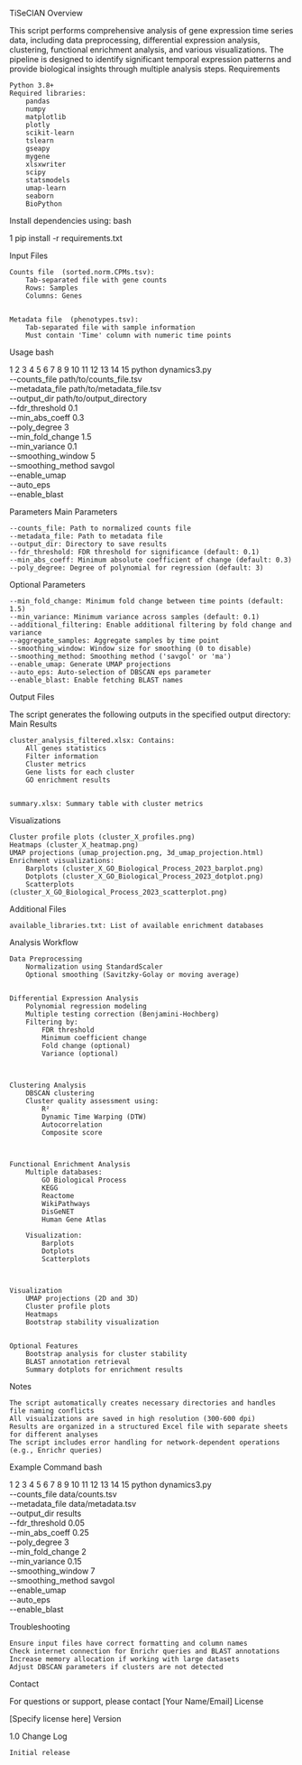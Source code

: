 TiSeClAN
Overview 

This script performs comprehensive analysis of gene expression time series data, including data preprocessing, differential expression analysis, clustering, functional enrichment analysis, and various visualizations. The pipeline is designed to identify significant temporal expression patterns and provide biological insights through multiple analysis steps. 
Requirements 

    Python 3.8+
    Required libraries:
        pandas
        numpy
        matplotlib
        plotly
        scikit-learn
        tslearn
        gseapy
        mygene
        xlsxwriter
        scipy
        statsmodels
        umap-learn
        seaborn
        BioPython
         
     

Install dependencies using: 
bash
 
 
1
pip install -r requirements.txt
 
 
Input Files 

    Counts file  (sorted.norm.CPMs.tsv): 
        Tab-separated file with gene counts
        Rows: Samples
        Columns: Genes
         

    Metadata file  (phenotypes.tsv): 
        Tab-separated file with sample information
        Must contain 'Time' column with numeric time points
         
     

Usage 
bash
 
 
1
2
3
4
5
6
7
8
9
10
11
12
13
14
15
python dynamics3.py \
    --counts_file path/to/counts_file.tsv \
    --metadata_file path/to/metadata_file.tsv \
    --output_dir path/to/output_directory \
    --fdr_threshold 0.1 \
    --min_abs_coeff 0.3 \
    --poly_degree 3 \
    --min_fold_change 1.5 \
    --min_variance 0.1 \
    --smoothing_window 5 \
    --smoothing_method savgol \
    --enable_umap \
    --auto_eps \
    --enable_blast
 
 
Parameters 
Main Parameters 

    --counts_file: Path to normalized counts file
    --metadata_file: Path to metadata file
    --output_dir: Directory to save results
    --fdr_threshold: FDR threshold for significance (default: 0.1)
    --min_abs_coeff: Minimum absolute coefficient of change (default: 0.3)
    --poly_degree: Degree of polynomial for regression (default: 3)
     

Optional Parameters 

    --min_fold_change: Minimum fold change between time points (default: 1.5)
    --min_variance: Minimum variance across samples (default: 0.1)
    --additional_filtering: Enable additional filtering by fold change and variance
    --aggregate_samples: Aggregate samples by time point
    --smoothing_window: Window size for smoothing (0 to disable)
    --smoothing_method: Smoothing method ('savgol' or 'ma')
    --enable_umap: Generate UMAP projections
    --auto_eps: Auto-selection of DBSCAN eps parameter
    --enable_blast: Enable fetching BLAST names
     

Output Files 

The script generates the following outputs in the specified output directory: 
Main Results 

    cluster_analysis_filtered.xlsx: Contains: 
        All genes statistics
        Filter information
        Cluster metrics
        Gene lists for each cluster
        GO enrichment results
         

    summary.xlsx: Summary table with cluster metrics 
     

Visualizations 

    Cluster profile plots (cluster_X_profiles.png)
    Heatmaps (cluster_X_heatmap.png)
    UMAP projections (umap_projection.png, 3d_umap_projection.html)
    Enrichment visualizations:
        Barplots (cluster_X_GO_Biological_Process_2023_barplot.png)
        Dotplots (cluster_X_GO_Biological_Process_2023_dotplot.png)
        Scatterplots (cluster_X_GO_Biological_Process_2023_scatterplot.png)
         
     

Additional Files 

    available_libraries.txt: List of available enrichment databases
     

Analysis Workflow 

    Data Preprocessing  
        Normalization using StandardScaler
        Optional smoothing (Savitzky-Golay or moving average)
         

    Differential Expression Analysis  
        Polynomial regression modeling
        Multiple testing correction (Benjamini-Hochberg)
        Filtering by:
            FDR threshold
            Minimum coefficient change
            Fold change (optional)
            Variance (optional)
             
         

    Clustering Analysis  
        DBSCAN clustering
        Cluster quality assessment using:
            R²
            Dynamic Time Warping (DTW)
            Autocorrelation
            Composite score
             
         

    Functional Enrichment Analysis  
        Multiple databases:
            GO Biological Process
            KEGG
            Reactome
            WikiPathways
            DisGeNET
            Human Gene Atlas
             
        Visualization:
            Barplots
            Dotplots
            Scatterplots
             
         

    Visualization  
        UMAP projections (2D and 3D)
        Cluster profile plots
        Heatmaps
        Bootstrap stability visualization
         

    Optional Features  
        Bootstrap analysis for cluster stability
        BLAST annotation retrieval
        Summary dotplots for enrichment results
         
     

Notes 

    The script automatically creates necessary directories and handles file naming conflicts
    All visualizations are saved in high resolution (300-600 dpi)
    Results are organized in a structured Excel file with separate sheets for different analyses
    The script includes error handling for network-dependent operations (e.g., Enrichr queries)
     

Example Command 
bash
 
 
1
2
3
4
5
6
7
8
9
10
11
12
13
14
15
python dynamics3.py \
    --counts_file data/counts.tsv \
    --metadata_file data/metadata.tsv \
    --output_dir results \
    --fdr_threshold 0.05 \
    --min_abs_coeff 0.25 \
    --poly_degree 3 \
    --min_fold_change 2 \
    --min_variance 0.15 \
    --smoothing_window 7 \
    --smoothing_method savgol \
    --enable_umap \
    --auto_eps \
    --enable_blast
 
 
Troubleshooting 

    Ensure input files have correct formatting and column names
    Check internet connection for Enrichr queries and BLAST annotations
    Increase memory allocation if working with large datasets
    Adjust DBSCAN parameters if clusters are not detected
     

Contact 

For questions or support, please contact [Your Name/Email] 
License 

[Specify license here] 
Version 

1.0 
Change Log 

    Initial release
     